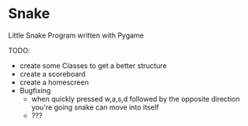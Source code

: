 # Snake
Little Snake Program written with Pygame

TODO:
  - create some Classes to get a better structure
  - create a scoreboard
  - create a homescreen 
  - Bugfixing 
      - when quickly pressed w,a,s,d followed by the opposite direction you're going snake can move into itself
      - ???
